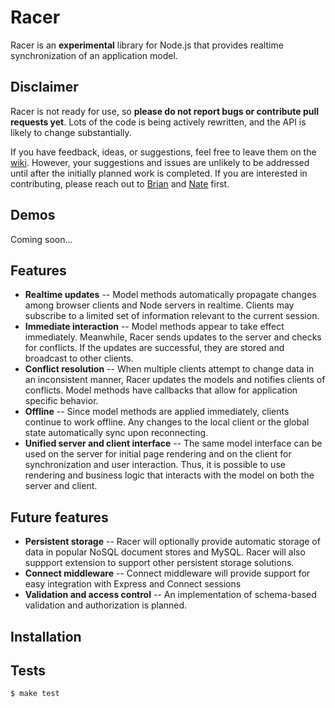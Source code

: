 # Racer

Racer is an **experimental** library for Node.js that provides realtime synchronization of an application model.

## Disclaimer

Racer is not ready for use, so **please do not report bugs or contribute pull requests yet**. Lots of the code is being actively rewritten, and the API is likely to change substantially.

If you have feedback, ideas, or suggestions, feel free to leave them on the [wiki](https://github.com/codeparty/racer/wiki). However, your suggestions and issues are unlikely to be addressed until after the initially planned work is completed. If you are interested in contributing, please reach out to [Brian](https://github.com/bnoguchi) and [Nate](https://github.com/nateps) first.

## Demos

Coming soon...

## Features

  * **Realtime updates** -- Model methods automatically propagate changes among browser clients and Node servers in realtime. Clients may subscribe to a limited set of information relevant to the current session.
  * **Immediate interaction** -- Model methods appear to take effect immediately. Meanwhile, Racer sends updates to the server and checks for conflicts. If the updates are successful, they are stored and broadcast to other clients.
  * **Conflict resolution** -- When multiple clients attempt to change data in an inconsistent manner, Racer updates the models and notifies clients of conflicts. Model methods have callbacks that allow for application specific behavior.
  * **Offline** -- Since model methods are applied immediately, clients continue to work offline. Any changes to the local client or the global state automatically sync upon reconnecting.
  * **Unified server and client interface** -- The same model interface can be used on the server for initial page rendering and on the client for synchronization and user interaction. Thus, it is possible to use rendering and business logic that interacts with the model on both the server and client.

## Future features

  * **Persistent storage** -- Racer will optionally provide automatic storage of data in popular NoSQL document stores and MySQL. Racer will also suppport extension to support other persistent storage solutions.
  * **Connect middleware** -- Connect middleware will provide support for easy integration with Express and Connect sessions
  * **Validation and access control** -- An implementation of schema-based validation and authorization is planned.

## Installation

## Tests

```
$ make test
```
